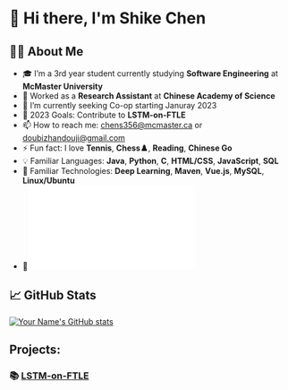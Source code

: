 
# 👋 Hi there, I'm Shike Chen

## 🙋‍♂️ About Me

- 🎓 I’m a 3rd year student currently studying **Software Engineering** at **McMaster University**
- 🏢 Worked as a **Research Assistant** at **Chinese Academy of Science**
- 🌱 I’m currently seeking Co-op starting Januray 2023
- 🎯 2023 Goals: Contribute to **LSTM-on-FTLE**
- 📫 How to reach me: chens356@mcmaster.ca or doubizhandouji@gmail.com
- ⚡ Fun fact: I love **Tennis**, **Chess♟️**, **Reading**, **Chinese Go**
- 💡 Familiar Languages: **Java**, **Python**, **C**, **HTML/CSS**, **JavaScript**, **SQL**
- 💪 Familiar Technologies: **Deep Learning**, **Maven**, **Vue.js**, **MySQL**, **Linux/Ubuntu**
- 📝![Resume](assets\Shike-Chen-September-12th-2023.pdf)

## 📈 GitHub Stats

[![Your Name's GitHub stats](https://github-readme-stats.vercel.app/api?username=yourusername&show_icons=true)](https://github.com/yourusername/github-readme-stats)

## Projects:

### 📚 [LSTM-on-FTLE](https://github.com/MikeLoveGame/LSTM-on-FTLE.git)